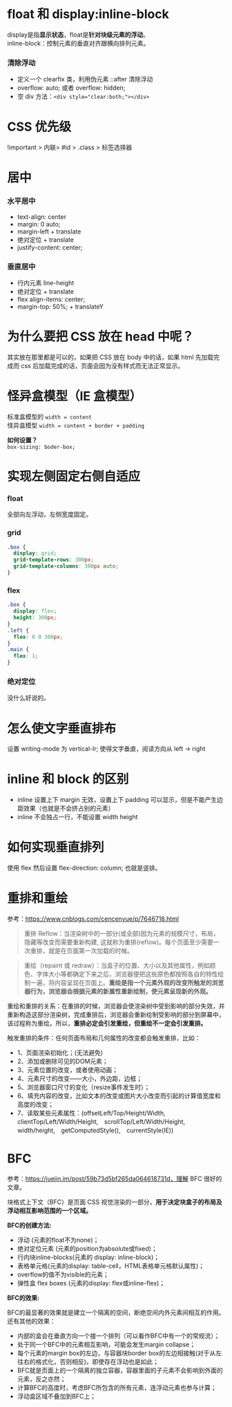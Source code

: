 # float 和 display:inline-block
display是指**显示状态**，float是**针对块级元素的浮动**。  
inline-block：控制元素的垂直对齐跟横向排列元素。

### 清除浮动
- 定义一个 clearfix 类，利用伪元素 ::after 清除浮动
- overflow: auto; 或者 overflow: hidden;
- 空 div 方法：`<div style="clear:both;"></div>`

# CSS 优先级
!important > 内联> #id > .class > 标签选择器

# 居中
### 水平居中
- text-align: center
- margin: 0 auto;
- margin-left + translate
- 绝对定位 + translate
- justify-content: center;

### 垂直居中
- 行内元素 line-height
- 绝对定位 + translate
- flex  align-items: center;
- margin-top: 50%; + translateY

# 为什么要把 CSS 放在 head 中呢？
其实放在那里都是可以的，如果把 CSS 放在 body 中的话，如果 html 先加载完成而 css 后加载完成的话，页面会因为没有样式而无法正常显示。

# 怪异盒模型（IE 盒模型）
标准盒模型的 `width = content`  
怪异盒模型 `width = content + border + padding`

**如何设置？**  
`box-sizing: boder-box;`

# 实现左侧固定右侧自适应
### float
全部向左浮动，左侧宽度固定。

### grid
```css
.box {
  display: grid;
  grid-template-rows: 300px;
  grid-template-columns: 300px auto;
}
```

### flex
```css
.box {
  display: flex;
  height: 300px;
}
.left {
  flex: 0 0 300px;
}
.main {
  flex: 1;
}
```

### 绝对定位
没什么好说的。

# 怎么使文字垂直排布
设置 writing-mode 为 vertical-lr; 使得文字垂直，阅读方向从 left -> right

# inline 和 block 的区别
- inline 设置上下 margin 无效，设置上下 padding 可以显示，但是不能产生边距效果（也就是不会挤占别的元素）
- inline 不会独占一行，不能设置 width height

# 如何实现垂直排列
使用 flex 然后设置 flex-direction: column; 也就是竖排。

# 重排和重绘
参考：https://www.cnblogs.com/cencenyue/p/7646718.html

> 重排 Reflow：当渲染树中的一部分(或全部)因为元素的规模尺寸，布局，隐藏等改变而需要重新构建, 这就称为重排(reflow)。每个页面至少需要一次重排，就是在页面第一次加载的时候。

> 重绘（repaint 或 redraw）：当盒子的位置、大小以及其他属性，例如颜色、字体大小等都确定下来之后，浏览器便把这些原色都按照各自的特性绘制一遍，将内容呈现在页面上。**重绘是指一个元素外观的改变所触发的浏览器行为，浏览器会根据元素的新属性重新绘制，使元素呈现新的外观。**

重绘和重排的关系：在重排的时候，浏览器会使渲染树中受到影响的部分失效，并重新构造这部分渲染树，完成重排后，浏览器会重新绘制受影响的部分到屏幕中，该过程称为重绘。所以，**重排必定会引发重绘，但重绘不一定会引发重排。**

触发重排的条件：任何页面布局和几何属性的改变都会触发重排，比如：

- 1、页面渲染初始化；(无法避免)
- 2、添加或删除可见的DOM元素；
- 3、元素位置的改变，或者使用动画；
- 4、元素尺寸的改变——大小，外边距，边框；
- 5、浏览器窗口尺寸的变化（resize事件发生时）；
- 6、填充内容的改变，比如文本的改变或图片大小改变而引起的计算值宽度和高度的改变；
- 7、读取某些元素属性：(offsetLeft/Top/Height/Width,　clientTop/Left/Width/Height,　scrollTop/Left/Width/Height,　width/height,　getComputedStyle(),　currentStyle(IE))

# BFC
参考：https://juejin.im/post/59b73d5bf265da064618731d，理解 BFC 很好的文章。

块格式上下文（BFC）是页面 CSS 视觉渲染的一部分，**用于决定块盒子的布局及浮动相互影响范围的一个区域。**

**BFC的创建方法:**

- 浮动 (元素的float不为none)；
- 绝对定位元素 (元素的position为absolute或fixed)；
- 行内块inline-blocks(元素的 display: inline-block)；
- 表格单元格(元素的display: table-cell，HTML表格单元格默认属性)；
- overflow的值不为visible的元素；
- 弹性盒 flex boxes (元素的display: flex或inline-flex)；

**BFC的效果:**

BFC的最显著的效果就是建立一个隔离的空间，断绝空间内外元素间相互的作用。还有其他的效果：

- 内部的盒会在垂直方向一个接一个排列（可以看作BFC中有一个的常规流）；
- 处于同一个BFC中的元素相互影响，可能会发生margin collapse；
- 每个元素的margin box的左边，与容器块border box的左边相接触(对于从左往右的格式化，否则相反)。即使存在浮动也是如此；
- BFC就是页面上的一个隔离的独立容器，容器里面的子元素不会影响到外面的元素，反之亦然；
- 计算BFC的高度时，考虑BFC所包含的所有元素，连浮动元素也参与计算；
- 浮动盒区域不叠加到BFC上；
